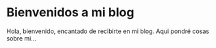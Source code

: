 # Bienvenidos a mi blog

Hola, bienvenido, encantado de recibirte en mi blog. Aqui pondré cosas sobre mi...

